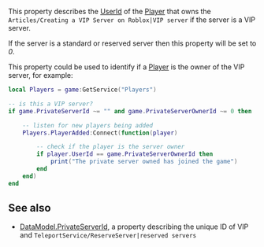 This property describes the [UserId](https://developer.roblox.com/en-us/api-reference/property/Player/UserId) of the [Player](https://developer.roblox.com/en-us/api-reference/class/Player) that owns the `Articles/Creating a VIP Server on Roblox|VIP server` if the server is a VIP server.

If the server is a standard or reserved server then this property will be set to _0_.

This property could be used to identify if a [Player](https://developer.roblox.com/en-us/api-reference/class/Player) is the owner of the VIP server, for example:

```Lua
local Players = game:GetService("Players")

-- is this a VIP server?
if game.PrivateServerId ~= "" and game.PrivateServerOwnerId ~= 0 then

    -- listen for new players being added
    Players.PlayerAdded:Connect(function(player)

        -- check if the player is the server owner
        if player.UserId == game.PrivateServerOwnerId then
            print("The private server owned has joined the game")
        end
    end)
end
``` 

See also
--------

*   [DataModel.PrivateServerId](https://developer.roblox.com/en-us/api-reference/property/DataModel/PrivateServerId), a property describing the unique ID of VIP and `TeleportService/ReserveServer|reserved servers`